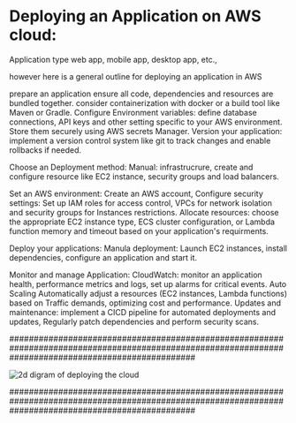 Deploying an Application on AWS cloud:
=====================================

Application type web app, mobile app, desktop app, etc.,

however here is a general outline for deploying an application in AWS

prepare an application
ensure all code, dependencies and resources are bundled together. consider containerization with docker or a build tool like Maven or Gradle.
Configure Environment variables: define database connections, API keys and other setting specific to your AWS environment. Store them securely using AWS secrets Manager.
Version your application: implement a version control system like git to track changes and enable rollbacks if needed.

Choose an Deployment method:
Manual: infrastrucrure, create and configure resource like EC2 instance, security groups and load balancers.

Set an AWS environment:
Create an AWS account,
Configure security settings: Set up IAM roles for access control, VPCs for network isolation and security groups for Instances restrictions.
Allocate resources: choose the appropriate EC2 instance type, ECS cluster configuration, or Lambda function memory and timeout based on your application's requirments.

Deploy your applications:
Manula deployment: Launch EC2 instances, install dependencies, configure an application and start it.

Monitor and manage Application:
CloudWatch: monitor an application health, performance metrics and logs, set up alarms for critical events.
Auto Scaling Automatically adjust a resources (EC2 instances, Lambda functions) based on Traffic demands, optimizing cost and performance.
Updates and maintenance: implement a CICD pipeline for automated deployments and updates, Regularly patch dependencies and perform security scans.

######################################################################################################################################################


![2d digram of deploying the cloud](https://github.com/srk1295/Assessment-practice1/assets/6206490/4e446ec0-5d75-4c68-9a4f-1081a7ad2c3b)


######################################################################################################################################################
